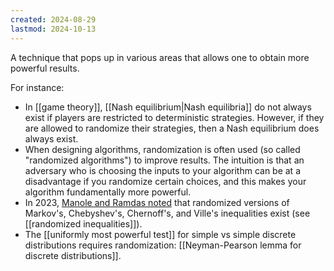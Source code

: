 ```yaml
---
created: 2024-08-29
lastmod: 2024-10-13
---
```


A technique that pops up in various areas that allows one to obtain more powerful results. 

For instance: 
- In [[game theory]], [[Nash equilibrium|Nash equilibria]] do not always exist if players are restricted to deterministic strategies. However, if they are allowed to randomize their strategies, then a Nash equilibrium does always exist. 
- When designing algorithms, randomization is often used (so called "randomized algorithms") to improve results. The intuition is that an adversary who is choosing the inputs to your algorithm can be at a disadvantage if you randomize certain choices, and this makes your algorithm fundamentally more powerful. 
- In 2023, [Manole and Ramdas noted](https://arxiv.org/pdf/2304.02611) that randomized versions of Markov's, Chebyshev's, Chernoff's, and Ville's inequalities exist (see [[randomized inequalities]]).
- The [[uniformly most powerful test]] for simple vs simple discrete distributions requires randomization: [[Neyman-Pearson lemma for discrete distributions]]. 